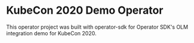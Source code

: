 # KubeCon 2020 Demo Operator

This operator project was built with operator-sdk for Operator SDK's OLM integration demo for KubeCon 2020.
